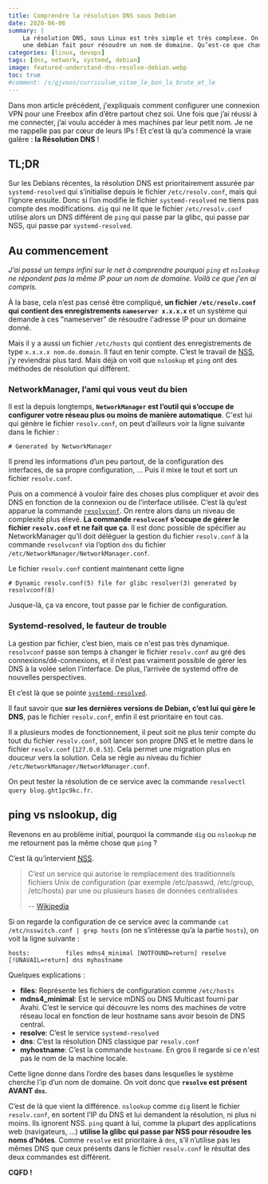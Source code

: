 ```yaml
---
title: Comprendre la résolution DNS sous Debian
date: 2020-06-06
summary: |
    La résolution DNS, sous Linux est très simple et très complexe. On ne parlera pas d’installer un serveur mais de comprendre comment
    une debian fait pour résoudre un nom de domaine. Qu’est-ce que change systemd-resolve et resolvectl.
categories: [linux, devops]
tags: [dns, network, systemd, debian]
image: featured-understand-dns-resolve-debian.webp
toc: true
#comment: /s/gjvoos/curriculum_vitae_le_bon_la_brute_et_le
---
```


Dans mon article précédent, j'expliquais comment configurer une connexion VPN pour une Freebox afin d’être partout chez soi. Une fois que j’ai réussi à me connecter, j’ai voulu accéder à mes machines par leur petit nom. Je ne me rappelle pas par cœur de leurs IPs ! Et c’est là qu’a commencé la vraie galère : **la Résolution DNS** !

## TL;DR

Sur les Debians récentes, la résolution DNS est prioritairement assurée par `systemd-resolved` qui s’initialise depuis le fichier `/etc/resolv.conf`, mais qui l’ignore ensuite. Donc si l’on modifie le fichier `systemd-resolved` ne tiens pas compte des modifications. `dig` qui ne lit que le fichier `/etc/resolv.conf` utilise alors un DNS différent de `ping` qui passe par la glibc, qui passe par NSS, qui passe par `systemd-resolved`.


## Au commencement

*J’ai passé un temps infini sur le net à comprendre pourquoi `ping` et `nslookup` ne répondent pas la même IP pour un nom de domaine. Voilà ce que j'en ai compris.*

À la base, cela n’est pas censé être compliqué, **un fichier `/etc/resolv.conf` qui contient des enregistrements `nameserver x.x.x.x`** et un système qui demande à ces "nameserver" de résoudre l'adresse IP pour un domaine donné. 

Mais il y a aussi un fichier `/etc/hosts` qui contient des enregistrements de type `x.x.x.x nom.de.domain`. Il faut en tenir compte. C’est le travail de [NSS](https://fr.wikipedia.org/wiki/Name_Service_Switch), j’y reviendrai plus tard. Mais déjà on voit que `nslookup` et `ping` ont des méthodes de résolution qui diffèrent.

### NetworkManager, l’ami qui vous veut du bien

Il est la depuis longtemps, **`NetworkManager` est l’outil qui s’occupe de configurer votre réseau plus ou moins de manière automatique**. C'est lui qui génère le fichier `resolv.conf`, on peut d’ailleurs voir la ligne suivante dans le fichier :

```plain
# Generated by NetworkManager
```

Il prend les informations d’un peu partout, de la configuration des interfaces, de sa propre configuration, ... Puis il mixe le tout et sort un fichier `resolv.conf`. 

Puis on a commencé à vouloir faire des choses plus compliquer et avoir des DNS en fonction de la connexion ou de l’interface utilisée. C’est là qu’est apparue la commande [`resolvconf`](https://coagul.org/drupal/publication/r%C3%A9solution-noms-resolvconf-sous-linux-debian). On rentre alors dans un niveau de complexité plus élevé. **La commande `resolvconf` s’occupe de gérer le fichier `resolv.conf` et ne fait que ça**. Il est donc possible de spécifier au NetworkManager qu’il doit déléguer la gestion du fichier `resolv.conf` à la commande `resolvconf` via l’option `dns` du fichier `/etc/NetworkManager/NetworkManager.conf`.

Le fichier `resolv.conf` contient maintenant cette ligne

```plain
# Dynamic resolv.conf(5) file for glibc resolver(3) generated by resolvconf(8)
```

Jusque-là, ça va encore, tout passe par le fichier de configuration.

### Systemd-resolved, le fauteur de trouble

La gestion par fichier, c’est bien, mais ce n'est pas très dynamique. `resolvconf` passe son temps à changer le fichier `resolv.conf` au gré des connexions/dé-connexions, et il n’est pas vraiment possible de gérer les DNS à la volée selon l'interface. De plus, l’arrivée de systemd offre de nouvelles perspectives. 

Et c’est là que se pointe [`systemd-resolved`](https://wiki.archlinux.org/index.php/Systemd-resolved). 

Il faut savoir que **sur les dernières versions de Debian, c’est lui qui gère le DNS**, pas le fichier `resolv.conf`, enfin il est prioritaire en tout cas.

Il a plusieurs modes de fonctionnement, il peut soit ne plus tenir compte du tout du fichier `resolv.conf`, soit lancer son propre DNS et le mettre dans le fichier `resolv.conf` (`127.0.0.53`). Cela permet une migration plus en douceur vers la solution. Cela se règle au niveau du fichier `/etc/NetworkManager/NetworkManager.conf`.

On peut tester la résolution de ce service avec la commande `resolvectl query blog.ght1pc9kc.fr`.

## ping vs nslookup, dig

Revenons en au problème initial, pourquoi la commande `dig` ou `nslookup` ne me retournent pas la même chose que `ping` ?

C’est là qu’intervient [<abbr title="Name Service Switch">NSS</abbr>](https://fr.wikipedia.org/wiki/Name_Service_Switch). 

> C’est un service qui autorise le remplacement des traditionnels fichiers Unix de configuration (par exemple /etc/passwd, /etc/group, /etc/hosts) par une ou plusieurs bases de données centralisées
>
> -- [Wikipedia](https://fr.wikipedia.org/wiki/Name_Service_Switch)

Si on regarde la configuration de ce service avec la commande `cat /etc/nsswitch.conf | grep hosts` (on ne s’intéresse qu’a la partie `hosts`), on voit la ligne suivante :

``` plain
hosts:          files mdns4_minimal [NOTFOUND=return] resolve [!UNAVAIL=return] dns myhostname
```

Quelques explications :

* **files**: Représente les fichiers de configuration comme `/etc/hosts`
* **mdns4_minimal**: Est le service mDNS ou DNS Multicast fourni par Avahi. C’est le service qui découvre les noms des machines de votre réseau local en fonction de leur hostname sans avoir besoin de DNS central.
* **resolve**: C’est le service `systemd-resolved`
* **dns**: C’est la résolution DNS classique par `resolv.conf`
* **myhostname**: C’est la commande `hostname`. En gros il regarde si ce n'est pas le nom de la machine locale.

Cette ligne donne dans l’ordre des bases dans lesquelles le système cherche l’ip d’un nom de domaine. On voit donc que **`resolve` est présent AVANT `dns`**. 

C’est de là que vient la différence. `nslookup` comme `dig` lisent le fichier `resolv.conf`, en sortent l’IP du DNS et lui demandent la résolution, ni plus ni moins. Ils ignorent NSS. `ping` quant à lui, comme la plupart des applications web (navigateurs, ...) **utilise la glibc qui passe par NSS pour résoudre les noms d’hôtes**. Comme `resolve` est prioritaire à `dns`, s’il n’utilise pas les mêmes DNS que ceux présents dans le fichier `resolv.conf` le résultat des deux commandes est différent.

**CQFD !**